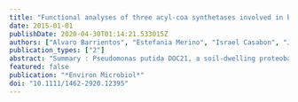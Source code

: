 ```yaml
---
title: "Functional analyses of three acyl-coa synthetases involved in bile acid degradation in pseudomonas putida doc21"
date: 2015-01-01
publishDate: 2020-04-30T01:14:21.533015Z
authors: ["Alvaro Barrientos", "Estefania Merino", "Israel Casabon", "Joaquin Rodriguez", "Adam M. Crowe", "Johannes Holert", "Bodo Philipp", "Lindsay D. Eltis", "Elias R. Olivera", "Jose M. Luengo"]
publication_types: ["2"]
abstract: "Summary : Pseudomonas putida DOC21, a soil-dwelling proteobacterium, catabolizes a variety of steroids and bile acids. Transposon mutagenesis and bioinformatics analyses identified four clusters of steroid degrdn. (std) genes encoding a single catabolic pathway. The latter includes three predicted acyl-CoA synthetases encoded by stdA1, stdA2 and stdA3 resp. The ΔstdA1 and ΔstdA2 deletion mutants were unable to assimilate cholate or other bile acids but grew well on testosterone or 4-androstene-3,17-dione (AD). In contrast, a ΔstdA3 mutant grew poorly in media contg. either testosterone or AD. When cells were grown with succinate in the presence of cholate, ΔstdA1 accumulated Δ1/4-3-ketocholate and Δ1,4-3-ketocholate, whereas ΔstdA2 only accumulated 7α,12α-dihydroxy-3-oxopregna-1,4-diene-20-carboxylate (DHOPDC). When incubated with testosterone or bile acids, ΔstdA3 accumulated 3aα-H-4α(3'propanoate)-7aβ-methylhexahydro-1,5-indanedione (HIP) or the corresponding hydroxylated deriv. Biochem. analyses revealed that StdA1 converted cholate, 3-ketocholate, Δ1/4-3-ketocholate, and Δ1,4-3-ketocholate to their CoA thioesters, while StdA2 transformed DHOPDC to DHOPDC-CoA. In contrast, purified StdA3 catalyzed the CoA thioesterification of HIP and its hydroxylated derivs. Overall, StdA1, StdA2 and StdA3 are acyl-CoA synthetases required for the complete degrdn. of bile acids: StdA1 and StdA2 are involved in degrading the C-17 acyl chain, whereas StdA3 initiates degrdn. of the last two steroid rings. The study highlights differences in steroid catabolism between Proteobacteria and Actinobacteria. [on SciFinder(R)]"
featured: false
publication: "*Environ Microbiol*"
doi: "10.1111/1462-2920.12395"
---
```


